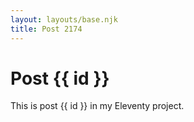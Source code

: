 ```yaml
---
layout: layouts/base.njk
title: Post 2174
---
```


# Post {{ id }}

This is post {{ id }} in my Eleventy project.
